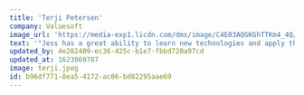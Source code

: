```yaml
---
title: 'Terji Petersen'
company: Valuesoft
image_url: 'https://media-exp1.licdn.com/dms/image/C4E03AQGKGhTTKm4_4Q/profile-displayphoto-shrink_100_100/0/1516321185149?e=1619654400&v=beta&t=Ir1OAkyiy4NUJGHG5CEgcaX7T40x3PiGT32TZV8Wkjc'
text: '"Jess has a great ability to learn new technologies and apply them in a goal oriented way. He''s a lot of fun to have as a colleague and not too shabby a team member as well."'
updated_by: 4e282409-ec36-425c-b1e7-fbbd720a97cd
updated_at: 1623060787
image: terji.jpeg
id: b96df771-8ea5-4172-ac06-bd82295aae69
---
```

